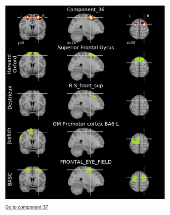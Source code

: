 ![36](preliminary/36.jpg "Component 36")

[Go to component 37](https://parietal-inria.github.io/MODL_atlas/128/37 "Component 37")
